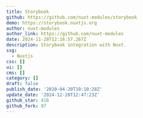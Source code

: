 ```yaml
---
title: Storybook
github: https://github.com/nuxt-modules/storybook
demo: https://storybook.nuxtjs.org
author: nuxt-modules
author_link: https://github.com/nuxt-modules
date: 2024-11-28T12:16:57.267Z
description: Storybook integration with Nuxt.
ssg:
  - Nuxtjs
css: []
ui: []
cms: []
category: []
draft: false
publish_date: '2020-04-20T10:10:28Z'
update_date: '2024-12-28T12:47:23Z'
github_star: 416
github_fork: 97
---
```

